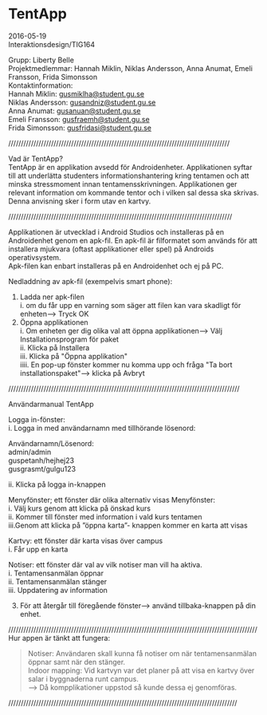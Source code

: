 # TentApp 
2016-05-19  
Interaktionsdesign/TIG164  
  
Grupp: Liberty Belle  
Projektmedlemmar: Hannah Miklin, Niklas Andersson, Anna Anumat, Emeli Fransson, Frida Simonsson  
Kontaktinformation:  
Hannah Miklin: gusmiklha@student.gu.se  
Niklas Andersson: gusandniz@student.gu.se  
Anna Anumat: gusanuan@student.gu.se     
Emeli Fransson: gusfraemh@student.gu.se     
Frida Simonsson: gusfridasi@student.gu.se    


////////////////////////////////////////////////////////////////////////////////////////  

Vad är TentApp?  
TentApp är en applikation avsedd för Androidenheter. Applikationen syftar till att underlätta studenters informationshantering kring tentamen och att minska stressmoment innan tentamensskrivningen. Applikationen ger relevant information om kommande tentor och i vilken sal dessa ska skrivas. Denna anvisning sker i form utav en kartvy.     
    
/////////////////////////////////////////////////////////////////////////////////////////    
  
Applikationen är utvecklad i Android Studios och installeras på en Androidenhet genom en apk-fil. En apk-fil är filformatet som används för att installera mjukvara (oftast applikationer eller spel) på Androids operativsystem.  
Apk-filen kan enbart installeras på en Androidenhet och ej på PC.  
  
Nedladdning av apk-fil (exempelvis smart phone):  
  
1. Ladda ner apk-filen  
  i. om du får upp en varning som säger att filen kan vara skadligt för enheten--> Tryck OK  
2. Öppna applikationen  
  i. Om enheten ger dig olika val att öppna applikationen--> Välj Installationsprogram för paket  
  ii. Klicka på Installera  
  iii. Klicka på "Öppna applikation"  
  iiii. En pop-up fönster kommer nu komma upp och fråga "Ta bort installationspaket"--> klicka på Avbryt  
  
////////////////////////////////////////////////////////////////////////////////////////////  
  
Användarmanual TentApp  
  
Logga in-fönster:  
  i. Logga in med användarnamn med tillhörande lösenord:  
  
Användarnamn/Lösenord:  
admin/admin  
guspetanh/hejhej23  
gusgrasmt/gulgu123  
  
ii. Klicka på logga in-knappen  
  
>>>>>>>>>>>>>>>>>>>>>>>>>>>  
  
Menyfönster; ett fönster där olika alternativ visas
  Menyfönster:  
    i. Välj kurs genom att klicka på önskad kurs  
    ii. Kommer till fönster med information i vald kurs tentamen  
    iii.Genom att klicka på ”öppna karta”- knappen kommer en karta att visas  
 >>>>>>>>>>>>> 
  Kartvy: ett fönster där karta visas över campus  
    i. Får upp en karta   
  >>>>>>>>>>>>>      
  Notiser: ett fönster där val av vilk notiser man vill ha aktiva.  
    i. Tentamensanmälan öppnar  
	  ii. Tentamensanmälan stänger   
	  iii. Uppdatering av information  
  >>>>>>>>>>>>  
3. För att återgår till föregående fönster--> använd tillbaka-knappen på din enhet.  
  
///////////////////////////////////////////////////////////////////////////////////////////////////  
Hur appen är tänkt att fungera:  
  
>Notiser: Användaren skall kunna få notiser om när tentamensanmälan öppnar samt när den stänger.  
>Indoor mapping: Vid kartvyn var det planer på att visa en kartvy över salar i byggnaderna runt campus.   
--> Då kompplikationer uppstod så kunde dessa ej genomföras.  
  
///////////////////////////////////////////////////////////////////////////////////////////  
  



